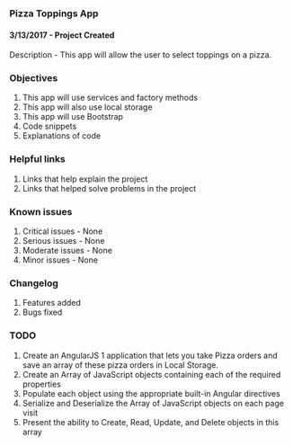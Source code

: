 ### Pizza Toppings App
#### 3/13/2017 - Project Created
Description - This app will allow the user to select toppings on a pizza.

### Objectives
1. This app will use services and factory methods
2. This app will also use local storage
3. This app will use Bootstrap
2. Code snippets
2. Explanations of code

### Helpful links
1. Links that help explain the project
2. Links that helped solve problems in the project

### Known issues
1. Critical issues - None
2. Serious issues - None
3. Moderate issues - None
4. Minor issues - None

### Changelog
1. Features added
2. Bugs fixed

### TODO
1. Create an AngularJS 1 application that lets you take Pizza orders and save an array of these pizza orders in Local Storage.
2. Create an Array of JavaScript objects containing each of the required properties
3. Populate each object using the appropriate built-in Angular directives
4. Serialize and Deserialize the Array of JavaScript objects on each page visit
5. Present the ability to Create, Read, Update, and Delete objects in this array